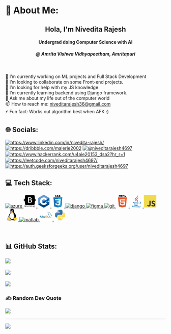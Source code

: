 # 💫 About Me:
<h2 align="center">Hola, I'm Nivedita Rajesh</h2>
<h4 align="center">Undergrad doing Computer Science with AI</h4>
<h5 align="center" >@ <em>Amrita Vishwa Vidhyapeetham, Amritapuri</em></h5>
<br>

🔭 I’m currently working on ML projects and Full Stack Development<br>👯 I’m looking to collaborate on some Front-end projects.<br>🤝 I’m looking for help with my JS knowledge<br>🌱 I’m currently learning backend using Django framework.<br>💬 Ask me about my life out of the computer world<br>📫 How to reach me: niveditarajesh36@gmail.com<br>⚡ Fun fact: Works out algorithm best when AFK :)


## 🌐 Socials:
<p align="left">
<a href="https://linkedin.com/in/https://www.linkedin.com/in/nivedita-rajesh/" target="blank"><img align="center" src="https://raw.githubusercontent.com/rahuldkjain/github-profile-readme-generator/master/src/images/icons/Social/linked-in-alt.svg" alt="https://www.linkedin.com/in/nivedita-rajesh/" height="30" width="40" /></a>
<a href="https://dribbble.com/https://dribbble.com/malerie2002" target="blank"><img align="center" src="https://raw.githubusercontent.com/rahuldkjain/github-profile-readme-generator/master/src/images/icons/Social/dribbble.svg" alt="https://dribbble.com/malerie2002" height="30" width="40" /></a>
<a href="https://medium.com/@niveditarajesh4697" target="blank"><img align="center" src="https://raw.githubusercontent.com/rahuldkjain/github-profile-readme-generator/master/src/images/icons/Social/medium.svg" alt="@niveditarajesh4697" height="30" width="40" /></a>
<a href="https://www.hackerrank.com/https://www.hackerrank.com/u4aie20153_dsa2?hr_r=1" target="blank"><img align="center" src="https://raw.githubusercontent.com/rahuldkjain/github-profile-readme-generator/master/src/images/icons/Social/hackerrank.svg" alt="https://www.hackerrank.com/u4aie20153_dsa2?hr_r=1" height="30" width="40" /></a>
<a href="https://www.leetcode.com/https://leetcode.com/niveditarajesh4697/" target="blank"><img align="center" src="https://raw.githubusercontent.com/rahuldkjain/github-profile-readme-generator/master/src/images/icons/Social/leet-code.svg" alt="https://leetcode.com/niveditarajesh4697/" height="30" width="40" /></a>
<a href="https://auth.geeksforgeeks.org/user/https://auth.geeksforgeeks.org/user/niveditarajesh4697" target="blank"><img align="center" src="https://raw.githubusercontent.com/rahuldkjain/github-profile-readme-generator/master/src/images/icons/Social/geeks-for-geeks.svg" alt="https://auth.geeksforgeeks.org/user/niveditarajesh4697" height="30" width="40" /></a>
</p>

## 💻 Tech Stack:
<p align="left"> <a href="https://azure.microsoft.com/en-in/" target="_blank" rel="noreferrer"> <img src="https://www.vectorlogo.zone/logos/microsoft_azure/microsoft_azure-icon.svg" alt="azure" width="40" height="40"/> </a> <a href="https://getbootstrap.com" target="_blank" rel="noreferrer"> <img src="https://raw.githubusercontent.com/devicons/devicon/master/icons/bootstrap/bootstrap-plain-wordmark.svg" alt="bootstrap" width="40" height="40"/> </a> <a href="https://www.w3schools.com/cpp/" target="_blank" rel="noreferrer"> <img src="https://raw.githubusercontent.com/devicons/devicon/master/icons/cplusplus/cplusplus-original.svg" alt="cplusplus" width="40" height="40"/> </a> <a href="https://www.w3schools.com/css/" target="_blank" rel="noreferrer"> <img src="https://raw.githubusercontent.com/devicons/devicon/master/icons/css3/css3-original-wordmark.svg" alt="css3" width="40" height="40"/> </a> <a href="https://www.djangoproject.com/" target="_blank" rel="noreferrer"> <img src="https://cdn.worldvectorlogo.com/logos/django.svg" alt="django" width="40" height="40"/> </a> <a href="https://www.figma.com/" target="_blank" rel="noreferrer"> <img src="https://www.vectorlogo.zone/logos/figma/figma-icon.svg" alt="figma" width="40" height="40"/> </a> <a href="https://git-scm.com/" target="_blank" rel="noreferrer"> <img src="https://www.vectorlogo.zone/logos/git-scm/git-scm-icon.svg" alt="git" width="40" height="40"/> </a> <a href="https://www.w3.org/html/" target="_blank" rel="noreferrer"> <img src="https://raw.githubusercontent.com/devicons/devicon/master/icons/html5/html5-original-wordmark.svg" alt="html5" width="40" height="40"/> </a> <a href="https://www.java.com" target="_blank" rel="noreferrer"> <img src="https://raw.githubusercontent.com/devicons/devicon/master/icons/java/java-original.svg" alt="java" width="40" height="40"/> </a> <a href="https://developer.mozilla.org/en-US/docs/Web/JavaScript" target="_blank" rel="noreferrer"> <img src="https://raw.githubusercontent.com/devicons/devicon/master/icons/javascript/javascript-original.svg" alt="javascript" width="40" height="40"/> </a> <a href="https://www.linux.org/" target="_blank" rel="noreferrer"> <img src="https://raw.githubusercontent.com/devicons/devicon/master/icons/linux/linux-original.svg" alt="linux" width="40" height="40"/> </a> <a href="https://www.mathworks.com/" target="_blank" rel="noreferrer"> <img src="https://upload.wikimedia.org/wikipedia/commons/2/21/Matlab_Logo.png" alt="matlab" width="40" height="40"/> </a> <a href="https://www.mysql.com/" target="_blank" rel="noreferrer"> <img src="https://raw.githubusercontent.com/devicons/devicon/master/icons/mysql/mysql-original-wordmark.svg" alt="mysql" width="40" height="40"/> </a> <a href="https://www.python.org" target="_blank" rel="noreferrer"> <img src="https://raw.githubusercontent.com/devicons/devicon/master/icons/python/python-original.svg" alt="python" width="40" height="40"/> </a> </p>
<br>

## 📊 GitHub Stats:
![](https://github-readme-stats.vercel.app/api?username=nivedita-rajesh&theme=midnight-purple&hide_border=false&include_all_commits=true&count_private=true)<br/><br>
![](https://github-readme-streak-stats.herokuapp.com/?user=nivedita-rajesh&theme=midnight-purple&hide_border=false)<br/><br>
![](https://github-readme-stats.vercel.app/api/top-langs/?username=nivedita-rajesh&theme=midnight-purple&hide_border=false&include_all_commits=true&count_private=true&layout=compact)
<br>
### ✍️ Random Dev Quote
![](https://quotes-github-readme.vercel.app/api?type=horizontal&theme=radical)

---
[![](https://visitcount.itsvg.in/api?id=nivedita-rajesh&label=Profile%20Views&color=6&icon=5&pretty=true)](https://visitcount.itsvg.in)

<!-- Proudly created with GPRM ( https://gprm.itsvg.in ) -->
